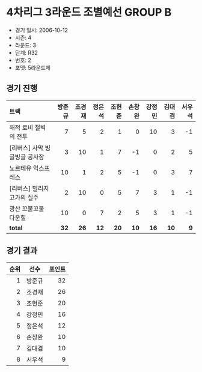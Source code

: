 # 4차리그 3라운드 조별예선 GROUP B

- 경기 일시: 2006-10-12
- 시즌: 4
- 라운드: 3
- 단계: R32
- 번호: 2
- 포맷: 5라운드제





## 경기 진행

| 트랙 | 방준규 | 조경재 | 정은석 | 조현준 | 손창완 | 강정민 | 김대겸 | 서우석 |
|:---|---:|---:|---:|---:|---:|---:|---:|---:|
| 해적 로비 절벽의 전투 | 7 | 5 | 2 | 1 | 0 | 10 | 3 | -1 |
| [리버스] 사막 빙글빙글 공사장 | 3 | 10 | 1 | 7 | -1 | 0 | 2 | 5 |
| 노르테유 익스프레스 | 10 | 1 | 2 | 5 | -1 | 0 | 3 | 7 |
| [리버스] 빌리지 고가의 질주 | 2 | 10 | 0 | 5 | 7 | 3 | 1 | -1 |
| 광산 꼬불꼬불 다운힐 | 10 | 0 | 7 | 2 | 5 | 3 | 1 | -1 |
| __total__ | __32__ | __26__ | __12__ | __20__ | __10__ | __16__ | __10__ | __9__ |




## 경기 결과

| 순위 | 선수 | 포인트 |
|---:|:---:|---:|
| 1 | 방준규 | 32 |
| 2 | 조경재 | 26 |
| 3 | 조현준 | 20 |
| 4 | 강정민 | 16 |
| 5 | 정은석 | 12 |
| 6 | 손창완 | 10 |
| 7 | 김대겸 | 10 |
| 8 | 서우석 | 9 |

